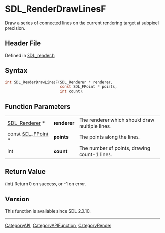 # SDL_RenderDrawLinesF

Draw a series of connected lines on the current rendering target at subpixel precision.

## Header File

Defined in [SDL_render.h](https://github.com/libsdl-org/SDL/blob/SDL2/include/SDL_render.h)

## Syntax

```c
int SDL_RenderDrawLinesF(SDL_Renderer * renderer,
                         const SDL_FPoint * points,
                         int count);
```

## Function Parameters

|                                  |              |                                                |
| -------------------------------- | ------------ | ---------------------------------------------- |
| [SDL_Renderer](SDL_Renderer) *   | **renderer** | The renderer which should draw multiple lines. |
| const [SDL_FPoint](SDL_FPoint) * | **points**   | The points along the lines.                    |
| int                              | **count**    | The number of points, drawing count-1 lines.   |

## Return Value

(int) Return 0 on success, or -1 on error.

## Version

This function is available since SDL 2.0.10.





----
[CategoryAPI](CategoryAPI), [CategoryAPIFunction](CategoryAPIFunction), [CategoryRender](CategoryRender)

